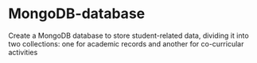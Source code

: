# MongoDB-database
Create a MongoDB database to store student-related data, dividing it into two collections: one for academic records and another for co-curricular activities
